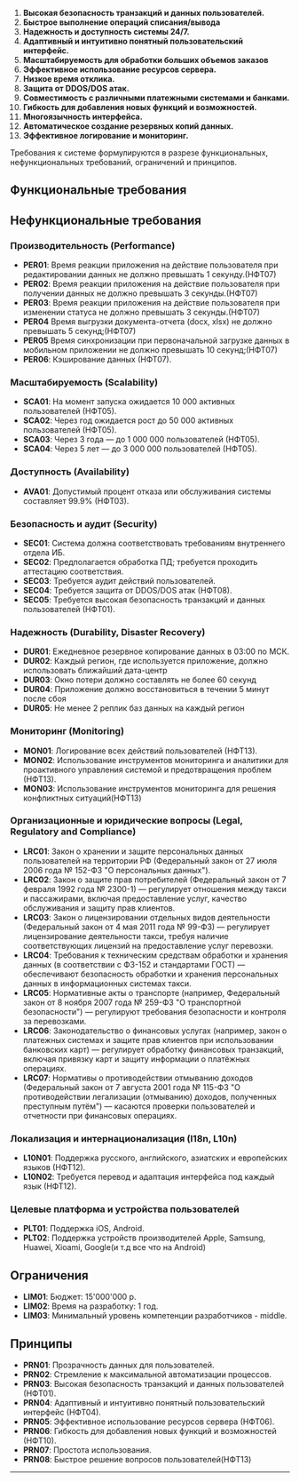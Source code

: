 1. **Высокая безопасность транзакций и данных пользователей.**
2. **Быстрое выполнение операций списания/вывода**
3. **Надежность и доступность системы 24/7.**
4. **Адаптивный и интуитивно понятный пользовательский интерфейс.**
5. **Масштабируемость для обработки больших объемов заказов**
6. **Эффективное использование ресурсов сервера.**
7. **Низкое время отклика.**
8. **Защита от DDOS/DOS атак.**
9. **Совместимость с различными платежными системами и банками.**
10. **Гибкость для добавления новых функций и возможностей.**
11. **Многоязычность интерфейса.**
12. **Автоматическое создание резервных копий данных.**
13. **Эффективное логирование и мониторинг.**

Требования к системе формулируются в разрезе функциональных, нефункциональных требований, ограничений и принципов.

## Функциональные требования



## Нефункциональные требования

### Производительность (Performance)
- **PER01**: Время реакции приложения на действие пользователя при редактировании данных не должно превышать 1 секунду.(НФТ07)
- **PER02**: Время реакции приложения на действие пользователя при получении данных не должно превышать 3 секунды.(НФТ07)
-  **PER03**: Время реакции приложения на действие пользователя при изменении статуса не должно превышать 3 секунды.(НФТ07)
- **PER04** Время выгрузки документа-отчета (docx, xlsx) не должно превышать 5 секунд;(НФТ07)
- **PER05** Время синхронизации при первоначальной загрузке данных в мобильном приложении не должно превышать 10 секунд;(НФТ07)
- **PER06**: Кэширование данных (НФТ07).


### Масштабируемость (Scalability)

- **SCA01**: На момент запуска ожидается 10 000 активных пользователей (НФТ05).
- **SCA02**: Через год ожидается рост до 50 000 активных пользователей (НФТ05).
- **SCA03**: Через 3 года — до 1 000 000 пользователей (НФТ05).
- **SCA04**: Через 5 лет — до 3 000 000 пользователей (НФТ05).


### Доступность (Availability)

- **AVA01**: Допустимый процент отказа или обслуживания системы составляет 99.9% (НФТ03).


### Безопасность и аудит (Security)

- **SEC01**: Система должна соответствовать требованиям внутреннего отдела ИБ.
- **SEC02**: Предполагается обработка ПД; требуется проходить аттестацию соответствия.
- **SEC03**: Требуется аудит действий пользователей.
- **SEC04**: Требуется защита от DDOS/DOS атак (НФТ08).
- **SEC05**: Требуется высокая безопасность транзакций и данных пользователей (НФТ01).


### Надежность (Durability, Disaster Recovery)

- **DUR01**: Ежедневное резервное копирование данных в 03:00 по МСК.
- **DUR02**: Каждый регион, где используется приложение, должно использовать ближайший дата-центр
- **DUR03**: Окно потери должно составлять не более 60 секунд
- **DUR04**: Приложение должно восстановиться в течении 5 минут после сбоя
- **DUR05**: Не менее 2 реплик баз данных на каждый регион


### Мониторинг (Monitoring)

- **MON01**: Логирование всех действий пользователей (НФТ13).
- **MON02**: Использование инструментов мониторинга и аналитики для проактивного управления системой и предотвращения проблем (НФТ13).
- **MON03**: Использование инструментов мониторинга для решения конфликтных ситуаций(НФТ13)


### Организационные и юридические вопросы (Legal, Regulatory and Compliance)

- **LRC01**: Закон о хранении и защите персональных данных пользователей на территории РФ (Федеральный закон от 27 июля 2006 года № 152-ФЗ "О персональных данных").
- **LRC02**: Закон о защите прав потребителей (Федеральный закон от 7 февраля 1992 года № 2300-1) — регулирует отношения между такси и пассажирами, включая предоставление услуг, качество обслуживания и защиту прав клиентов.
- **LRC03**: Закон о лицензировании отдельных видов деятельности (Федеральный закон от 4 мая 2011 года № 99-ФЗ) — регулирует лицензирование деятельности такси, требуя наличие соответствующих лицензий на предоставление услуг перевозки.
- **LRC04**: Требования к техническим средствам обработки и хранения данных (в соответствии с ФЗ-152 и стандартами ГОСТ) — обеспечивают безопасность обработки и хранения персональных данных в информационных системах такси.
- **LRC05**: Нормативные акты о транспорте (например, Федеральный закон от 8 ноября 2007 года № 259-ФЗ "О транспортной безопасности") — регулируют требования безопасности и контроля за перевозками.
- **LRC06**: Законодательство о финансовых услугах (например, закон о платежных системах и защите прав клиентов при использовании банковских карт) — регулирует обработку финансовых транзакций, включая привязку карт и защиту информации о платёжных операциях.
- **LRC07**: Нормативы о противодействии отмыванию доходов (Федеральный закон от 7 августа 2001 года № 115-ФЗ "О противодействии легализации (отмыванию) доходов, полученных преступным путём") — касаются проверки пользователей и отчетности при финансовых операциях.

### Локализация и интернационализация (I18n, L10n)

- **L10N01**: Поддержка русского, английского, азиатских и европейских языков (НФТ12).
- **L10N02**: Требуется перевод и адаптация интерфейса под каждый язык (НФТ12).

### Целевые платформа и устройства пользователей

- **PLT01**: Поддержка iOS, Android.
- **PLT02**: Поддержка устройств производителей Apple, Samsung, Huawei, Xioami, Google(и т.д все что на Android)


## Ограничения

- **LIM01**: Бюджет: 15'000'000 р.
- **LIM02**: Время на разработку: 1 год.
- **LIM03**: Минимальный уровень компетенции разработчиков - middle.

## Принципы

- **PRN01**: Прозрачность данных для пользователей.
- **PRN02**: Стремление к максимальной автоматизации процессов.
- **PRN03**: Высокая безопасность транзакций и данных пользователей (НФТ01).
- **PRN04**: Адаптивный и интуитивно понятный пользовательский интерфейс (НФТ04).
- **PRN05**: Эффективное использование ресурсов сервера (НФТ06).
- **PRN06**: Гибкость для добавления новых функций и возможностей (НФТ10).
- **PRN07**: Простота использования.
- **PRN08**: Быстрое решение вопросов пользователей(НФТ13)

----
